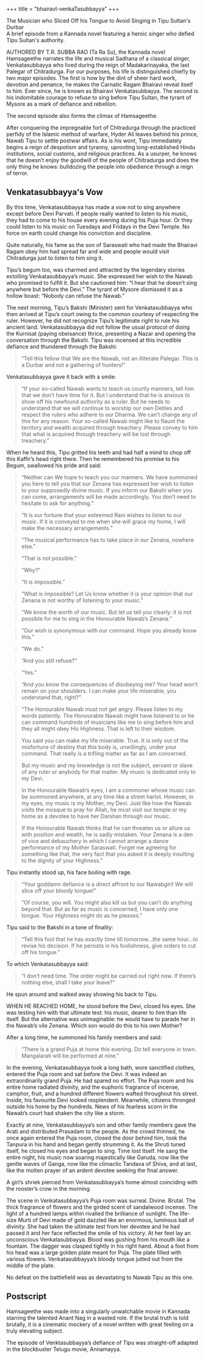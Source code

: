 +++
title = "bhairavI-venkaTasubbayya"
+++

The Musician who Sliced Off his Tongue to Avoid Singing in Tipu Sultan's Durbar  
A brief episode from a Kannada novel featuring a heroic singer who defied Tipu Sultan's authority.  

AUTHORED BY T.R. SUBBA RAO (Ta Ra Su), the Kannada novel Hamsageethe narrates the life and musical Sadhana of a classical singer, Venkatasubbayya who lived during the reign of Madakarinayaka, the last Palegar of Chitradurga. For our purposes, his life is distinguished chiefly by two major episodes. The first is how by the dint of sheer hard work, devotion and penance, he makes the Carnatic Ragam Bhairavi reveal itself to him. Ever since, he is known as Bhairavi Venkatasubbayya. The second is his indomitable courage to refuse to sing before Tipu Sultan, the tyrant of Mysore as a mark of defiance and rebellion.

The second episode also forms the climax of Hamsageethe.

After conquering the impregnable fort of Chitradurga through the practiced perfidy of the Islamic method of warfare, Hyder Ali leaves behind his prince, Nawab Tipu to settle postwar affairs. As is his wont, Tipu immediately begins a reign of despotism and tyranny, uprooting long-established Hindu institutions, social customs, and religious practices. As a usurper, he knows that he doesn’t enjoy the goodwill of the people of Chitradurga and does the only thing he knows: bulldozing the people into obedience through a reign of terror.

## Venkatasubbayya's Vow

By this time, Venkatasubbayya has made a vow not to sing anywhere except before Devi Parvati. If people really wanted to listen to his music, they had to come to his house every evening during his Puja hour. Or they could listen to his music on Tuesdays and Fridays in the Devi Temple. No force on earth could change his conviction and discipline.

Quite naturally, his fame as the son of Saraswati who had made the Bhairavi Ragam obey him had spread far and wide and people would visit Chitradurga just to listen to him sing it.

Tipu’s begum too, was charmed and attracted by the legendary stories extolling Venkatasubbayya’s music. She expressed her wish to the Nawab who promised to fulfill it. But she cautioned him: “I hear that he doesn’t sing anywhere but before the Devi.” The tyrant of Mysore dismissed it as a hollow boast: “Nobody can refuse the Nawab.”

The next morning, Tipu’s Bakshi (Minister) sent for Venkatasubbayya who then arrived at Tipu’s court owing to the common courtesy of respecting the ruler. However, he did not recognize Tipu’s legitimate right to rule his ancient land. Venkatasubbayya did not follow the usual protocol of doing the Kurnisat (paying obeisance) thrice, presenting a Nazar and opening the conversation through the Bakshi. Tipu was incensed at this incredible defiance and thundered through the Bakshi:

> “Tell this fellow that We are the Nawab, not an illiterate Palegar. This is a Durbar and not a gathering of hunters!”

Venkatasubbayya gave it back with a smile:

> “If your so-called Nawab wants to teach us courtly manners, tell him that we don’t have time for it. But I understand that he is anxious to show off his newfound authority as a ruler. But he needs to understand that we will continue to worship our own Deities and respect the rulers who adhere to our Dharma. We can’t change any of this for any reason. Your so-called Nawab might like to flaunt the territory and wealth acquired through treachery. Please convey to him that what is acquired through treachery will be lost through treachery.”

When he heard this, Tipu gritted his teeth and had half a mind to chop off this Kaffir’s head right there. Then he remembered his promise to his Begum, swallowed his pride and said:

> “Neither can We hope to teach you our manners. We have summoned you here to tell you that our Zenana has expressed her wish to listen to your supposedly divine music. If you inform our Bakshi when you can come, arrangements will be made accordingly. You don’t need to hesitate to ask for anything.”

> “It is our fortune that your esteemed Rani wishes to listen to our music. If it is conveyed to me when she will grace my home, I will make the necessary arrangements.”

> “The musical performance has to take place in our Zenana, nowhere else.”

> “That is not possible.”

> “Why?”

> “It is impossible.”

> “What is impossible? Let Us know whether it is your opinion that our Zenana is not worthy of listening to your music.”

> “We know the worth of our music. But let us tell you clearly: it is not possible for me to sing in the Honourable Nawab’s Zenana.”

> “Our wish is synonymous with our command. Hope you already know this.”

> “We do.”

> “And you still refuse?”

> “Yes.”

> “And you know the consequences of disobeying me? Your head won’t remain on your shoulders. I can make your life miserable, you understand that, right?”

> “The Honourable Nawab must not get angry. Please listen to my words patiently. The Honourable Nawab might have listened to or he can command hundreds of musicians like me to sing before him and they all might obey His Highness. That is left to their wisdom. 
> 
> You said you can make my life miserable. True. It is only out of the misfortune of destiny that this body is, unwillingly, under your command. That really is a trifling matter as far as I am concerned. 
> 
> But my music and my knowledge is not the subject, servant or slave of any ruler or anybody for that matter. My music is dedicated only to my Devi. 
> 
> In the Honourable Nawab’s eyes, I am a commoner whose music can be summoned anywhere, at any time like a street harlot. However, in my eyes, my music is my Mother, my Devi. Just like how the Nawab visits the mosque to pray for Allah, he must visit our temple or my home as a devotee to have her Darshan through our music. 
> 
> If the Honourable Nawab thinks that he can threaten us or allure us with position and wealth, he is sadly mistaken. Your Zenana is a den of vice and debauchery in which I cannot arrange a dance performance of my Mother Saraswati. Forget me agreeing for something like that, the very fact that you asked it is deeply insulting to the dignity of your Highness.”

Tipu instantly stood up, his face boiling with rage.

> “Your goddamn defiance is a direct affront to our Nawabgiri! We will slice off your bloody tongue!”

> “Of course, you will. You might also kill us but you can’t do anything beyond that. But as far as music is concerned, I have only one tongue. Your Highness might do as he pleases.”

Tipu said to the Bakshi in a tone of finality:

> “Tell this fool that he has exactly time till tomorrow…the same hour…to revise his decision. If he persists in his foolishness, give orders to cut off his tongue.”

To which Venkatasubbayya said:

> “I don’t need time. The order might be carried out right now. If there’s nothing else, shall I take your leave?” 

He spun around and walked away showing his back to Tipu.

WHEN HE REACHED HOME, he stood before the Devi, closed his eyes. She was testing him with that ultimate test: his music, dearer to him than life itself. But the alternative was unimaginable: he would have to parade her in the Nawab’s vile Zenana. Which son would do this to his own Mother?

After a long time, he summoned his family members and said: 

> “There is a grand Puja at home this evening. Do tell everyone in town. Mangalarati will be performed at nine.”

In the evening, Venkatasubbayya took a long bath, wore sanctified clothes, entered the Puja room and sat before the Devi. It was indeed an extraordinarily grand Puja. He had spared no effort. The Puja room and his entire home radiated divinity, and the euphoric fragrance of incense, camphor, fruit, and a hundred different flowers wafted throughout his street. Inside, his favourite Devi looked resplendent. Meanwhile, citizens thronged outside his home by the hundreds. News of his fearless scorn in the Nawab’s court had shaken the city like a storm.

Exactly at nine, Venkatasubbayya’s son and other family members gave the Arati and distributed Prasadam to the people. As the crowd thinned, he once again entered the Puja room, closed the door behind him, took the Tanpura in his hand and began gently strumming it. As the Shruti tuned itself, he closed his eyes and began to sing. Time lost itself. He sang the entire night, his music now soaring majestically like Garuda, now like the gentle waves of Ganga, now like the climactic Tandava of Shiva, and at last, like the molten prayer of an ardent devotee seeking the final answer.

A girl’s shriek pierced from Venkatasubbayya’s home almost coinciding with the rooster’s crow in the morning.

The scene in Venkatasubbayya’s Puja room was surreal. Divine. Brutal. The thick fragrance of flowers and the girded scent of sandalwood incense. The light of a hundred lamps within rivalled the brilliance of sunlight. The life-size Murti of Devi made of gold dazzled like an enormous, luminous ball of divinity. She had taken the ultimate test from her devotee and he had passed it and her face reflected the smile of his victory. At her feet lay an unconscious Venkatasubbayya. Blood was gushing from his mouth like a fountain. The dagger was clasped tightly in his right hand. About a foot from his head was a large golden plate meant for Puja. The plate filled with various flowers. Venkatasubbayya’s bloody tongue jutted out from the middle of the plate.

No defeat on the battlefield was as devastating to Nawab Tipu as this one.

## Postscript

Hamsageethe was made into a singularly unwatchable movie in Kannada starring the talented Anant Nag in a wasted role. If the brutal truth is told brutally, it is a cinematic mockery of a novel written with great feeling on a truly elevating subject.

The episode of Venktasubbayya’s defiance of Tipu was straight-off adapted in the blockbuster Telugu movie, Annamayya.